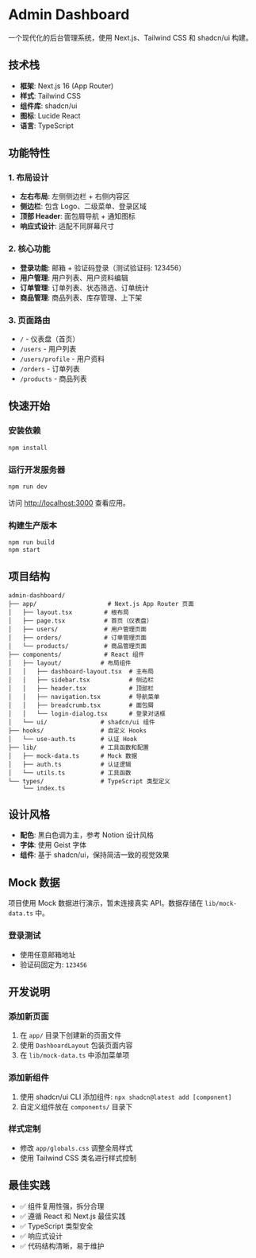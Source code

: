# Admin Dashboard

一个现代化的后台管理系统，使用 Next.js、Tailwind CSS 和 shadcn/ui 构建。

## 技术栈

- **框架**: Next.js 16 (App Router)
- **样式**: Tailwind CSS
- **组件库**: shadcn/ui
- **图标**: Lucide React
- **语言**: TypeScript

## 功能特性

### 1. 布局设计
- **左右布局**: 左侧侧边栏 + 右侧内容区
- **侧边栏**: 包含 Logo、二级菜单、登录区域
- **顶部 Header**: 面包屑导航 + 通知图标
- **响应式设计**: 适配不同屏幕尺寸

### 2. 核心功能
- **登录功能**: 邮箱 + 验证码登录（测试验证码: 123456）
- **用户管理**: 用户列表、用户资料编辑
- **订单管理**: 订单列表、状态筛选、订单统计
- **商品管理**: 商品列表、库存管理、上下架

### 3. 页面路由
- `/` - 仪表盘（首页）
- `/users` - 用户列表
- `/users/profile` - 用户资料
- `/orders` - 订单列表
- `/products` - 商品列表

## 快速开始

### 安装依赖

```bash
npm install
```

### 运行开发服务器

```bash
npm run dev
```

访问 [http://localhost:3000](http://localhost:3000) 查看应用。

### 构建生产版本

```bash
npm run build
npm start
```

## 项目结构

```
admin-dashboard/
├── app/                    # Next.js App Router 页面
│   ├── layout.tsx         # 根布局
│   ├── page.tsx           # 首页（仪表盘）
│   ├── users/             # 用户管理页面
│   ├── orders/            # 订单管理页面
│   └── products/          # 商品管理页面
├── components/            # React 组件
│   ├── layout/           # 布局组件
│   │   ├── dashboard-layout.tsx  # 主布局
│   │   ├── sidebar.tsx           # 侧边栏
│   │   ├── header.tsx            # 顶部栏
│   │   ├── navigation.tsx        # 导航菜单
│   │   ├── breadcrumb.tsx        # 面包屑
│   │   └── login-dialog.tsx      # 登录对话框
│   └── ui/               # shadcn/ui 组件
├── hooks/                # 自定义 Hooks
│   └── use-auth.ts       # 认证 Hook
├── lib/                  # 工具函数和配置
│   ├── mock-data.ts      # Mock 数据
│   ├── auth.ts           # 认证逻辑
│   └── utils.ts          # 工具函数
└── types/                # TypeScript 类型定义
    └── index.ts
```

## 设计风格

- **配色**: 黑白色调为主，参考 Notion 设计风格
- **字体**: 使用 Geist 字体
- **组件**: 基于 shadcn/ui，保持简洁一致的视觉效果

## Mock 数据

项目使用 Mock 数据进行演示，暂未连接真实 API。数据存储在 `lib/mock-data.ts` 中。

### 登录测试

- 使用任意邮箱地址
- 验证码固定为: `123456`

## 开发说明

### 添加新页面

1. 在 `app/` 目录下创建新的页面文件
2. 使用 `DashboardLayout` 包装页面内容
3. 在 `lib/mock-data.ts` 中添加菜单项

### 添加新组件

1. 使用 shadcn/ui CLI 添加组件: `npx shadcn@latest add [component]`
2. 自定义组件放在 `components/` 目录下

### 样式定制

- 修改 `app/globals.css` 调整全局样式
- 使用 Tailwind CSS 类名进行样式控制

## 最佳实践

- ✅ 组件复用性强，拆分合理
- ✅ 遵循 React 和 Next.js 最佳实践
- ✅ TypeScript 类型安全
- ✅ 响应式设计
- ✅ 代码结构清晰，易于维护
